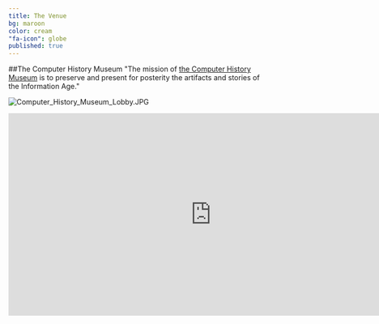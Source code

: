 ```yaml
---
title: The Venue
bg: maroon
color: cream
"fa-icon": globe
published: true
---
```




##The Computer History Museum
"The mission of [the Computer History Museum](http://www.computerhistory.org/) is to preserve and present for posterity the artifacts and stories of the Information Age."

![Computer_History_Museum_Lobby.JPG]({{site.baseurl}}/_posts/Computer_History_Museum_Lobby.JPG)


<div class="icontain">
<iframe src="https://www.google.com/maps/embed?pb=!1m18!1m12!1m3!1d2987.653062430818!2d-122.07744276204133!3d37.41425538505117!2m3!1f0!2f0!3f0!3m2!1i1024!2i768!4f13.1!3m3!1m2!1s0x808fb7569249b39b%3A0xea8071641d7ef4f2!2sComputer+History+Museum!5e0!3m2!1sen!2sus!4v1440897383880" width="800" height="400" frameborder="0" style="border:0" allowfullscreen></iframe>
</div>
